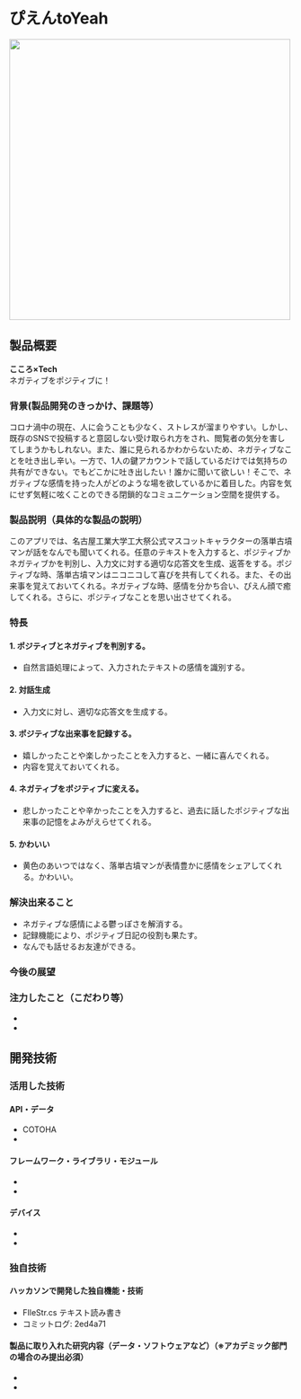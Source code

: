 # ぴえんtoYeah
<img src="https://user-images.githubusercontent.com/62426591/98427917-8621ec80-20e2-11eb-9854-e40d6a39ef93.png"  width="500">

## 製品概要
**こころ×Tech**  
ネガティブをポジティブに！

### 背景(製品開発のきっかけ、課題等）
コロナ渦中の現在、人に会うことも少なく、ストレスが溜まりやすい。しかし、既存のSNSで投稿すると意図しない受け取られ方をされ、閲覧者の気分を害してしまうかもしれない。また、誰に見られるかわからないため、ネガティブなことを吐き出し辛い。一方で、1人の鍵アカウントで話しているだけでは気持ちの共有ができない。でもどこかに吐き出したい！誰かに聞いて欲しい！そこで、ネガティブな感情を持った人がどのような場を欲しているかに着目した。内容を気にせず気軽に呟くことのできる閉鎖的なコミュニケーション空間を提供する。

### 製品説明（具体的な製品の説明）
このアプリでは、名古屋工業大学工大祭公式マスコットキャラクターの落単古墳マンが話をなんでも聞いてくれる。任意のテキストを入力すると、ポジティブかネガティブかを判別し、入力文に対する適切な応答文を生成、返答をする。ポジティブな時、落単古墳マンはニコニコして喜びを共有してくれる。また、その出来事を覚えておいてくれる。ネガティブな時、感情を分かち合い、ぴえん顔で癒してくれる。さらに、ポジティブなことを思い出させてくれる。

### 特長
#### 1. ポジティブとネガティブを判別する。
- 自然言語処理によって、入力されたテキストの感情を識別する。
#### 2. 対話生成
- 入力文に対し、適切な応答文を生成する。
#### 3. ポジティブな出来事を記録する。
- 嬉しかったことや楽しかったことを入力すると、一緒に喜んでくれる。  
- 内容を覚えておいてくれる。
#### 4. ネガティブをポジティブに変える。
- 悲しかったことや辛かったことを入力すると、過去に話したポジティブな出来事の記憶をよみがえらせてくれる。
#### 5. かわいい
- 黄色のあいつではなく、落単古墳マンが表情豊かに感情をシェアしてくれる。かわいい。

### 解決出来ること
- ネガティブな感情による鬱っぽさを解消する。  
- 記録機能により、ポジティブ日記の役割も果たす。  
- なんでも話せるお友達ができる。

### 今後の展望
### 注力したこと（こだわり等）
* 
* 

## 開発技術
### 活用した技術
#### API・データ
* COTOHA
* 

#### フレームワーク・ライブラリ・モジュール
* 
* 

#### デバイス
* 
* 

### 独自技術
#### ハッカソンで開発した独自機能・技術
- FIleStr.cs テキスト読み書き
- コミットログ: 2ed4a71

#### 製品に取り入れた研究内容（データ・ソフトウェアなど）（※アカデミック部門の場合のみ提出必須）
* 
* 
